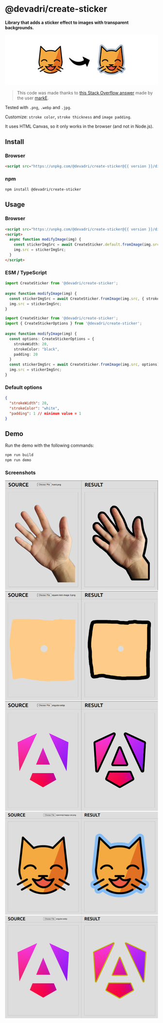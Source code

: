 # @devadri/create-sticker

**Library that adds a sticker effect to images with transparent backgrounds.**


![Header image](./docs/readme-header.png)

> This code was made thanks to [this Stack Overflow answer](https://stackoverflow.com/a/24091727) made by the user [markE](https://stackoverflow.com/users/411591/marke).

Tested with `.png`, `.webp` and `.jpg`.

Customize: `stroke color`, `stroke thickness` and `image padding`.

It uses HTML Canvas, so it only works in the browser (and not in Node.js).


## Install

### Browser

```html
<script src="https://unpkg.com/@devadri/create-sticker@{{ version }}/dist/bundle.iife.js"></script>
```

### npm

```sh
npm install @devadri/create-sticker
```

## Usage

### Browser

```html
<script src="https://unpkg.com/@devadri/create-sticker@{{ version }}/dist/bundle.iife.js"></script>
<script>
  async function modifyImage(img) {
    const stickerImgSrc = await CreateSticker.default.fromImage(img.src, { strokeWidth: 20, strokeColor: "black", padding: 20 });
    img.src = stickerImgSrc;
  }
</script>
```

### ESM / TypeScript

```ts
import CreateSticker from '@devadri/create-sticker';

async function modifyImage(img) {
  const stickerImgSrc = await CreateSticker.fromImage(img.src, { strokeWidth: 20, strokeColor: "black", padding: 20 });
  img.src = stickerImgSrc;
}
```

```ts
import CreateSticker from '@devadri/create-sticker';
import { CreateStickerOptions } from '@devadri/create-sticker';

async function modifyImage(img) {
  const options: CreateStickerOptions = {
    strokeWidth: 20,
    strokeColor: "black",
    padding: 20
  }
  const stickerImgSrc = await CreateSticker.fromImage(img.src, options);
  img.src = stickerImgSrc;
}
```

### Default options

```json
{
  "strokeWidth": 20,
  "strokeColor": "white",
  "padding": 1 // minimum value = 1
}
```

## Demo

Run the demo with the following commands:

```sh
npm run build
npm run demo
```

### Screenshots

![Demo screenshot 1](./docs/demo-screenshot-1.png)
![Demo screenshot 2](./docs/demo-screenshot-2.png)
![Demo screenshot 5](./docs/demo-screenshot-5.png)
![Demo screenshot 3](./docs/demo-screenshot-3.png)
![Demo screenshot 4](./docs/demo-screenshot-4.png)
